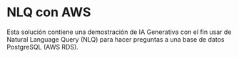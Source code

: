 

# NLQ con AWS

Esta solución contiene una demostración de IA Generativa con el fin usar de Natural Language Query (NLQ) para
hacer preguntas a una base de datos PostgreSQL (AWS RDS).




